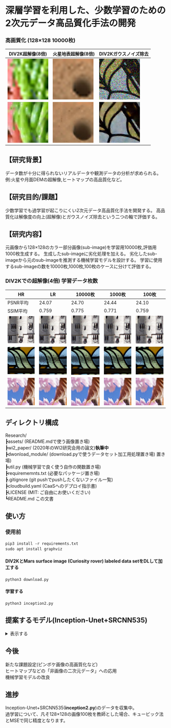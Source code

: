 # 深層学習を利用した、少数学習のための2次元データ高品質化手法の開発
### 高画質化 (128×128 10000枚)
|DIV2K超解像(8倍)|火星地表超解像(8倍)|DIV2Kガウスノイズ除去|
|---|---|---|
|![](https://github.com/jSm449g4d/Research/blob/master/assets/t570.png)|![](https://github.com/jSm449g4d/Research/blob/master/assets/t529.png)|![](https://github.com/jSm449g4d/Research/blob/master/assets/t236.png)|
|![](https://github.com/jSm449g4d/Research/blob/master/assets/p570.png)|![](https://github.com/jSm449g4d/Research/blob/master/assets/p529.png)|![](https://github.com/jSm449g4d/Research/blob/master/assets/p236.png)|

## 【研究背景】
データ数が十分に得られないリアルデータや観測データの分析が求められる。 
例:火星や月面DEMの超解像,ヒートマップの高品質化など。 
## 【研究目的/課題】
少数学習でも過学習が起こりにくい2次元データ高品質化手法を開発する。
高品質化は解像度の向上(超解像)とガウスノイズ除去という二つの軸で評価する。
## 【研究内容】
元画像から128×128のカラー部分画像(sub-image)を学習用10000枚,評価用1000枚生成する。
生成したsub-imageに劣化処理を加える。
劣化したsub-imageから元のsub-imageを推測する機械学習モデルを設計する。
学習に使用するsub-imageの数を10000枚,1000枚,100枚のケースに分けて評価する。 

### DIV2Kでの超解像(4倍) 学習データ枚数
|HR|LR|10000枚|1000枚|100枚|
|---|---|---|---|---|
|PSNR平均|24.07|24.70|24.44|24.10|
|SSIM平均|0.759|0.775|0.771|0.759|
|![](https://github.com/jSm449g4d/Research/blob/master/assets/134_HR.png)|![](https://github.com/jSm449g4d/Research/blob/master/assets/134_LR.png)|![](https://github.com/jSm449g4d/Research/blob/master/assets/134_10000.png)|![](https://github.com/jSm449g4d/Research/blob/master/assets/134_1000.png)|![](https://github.com/jSm449g4d/Research/blob/master/assets/134_100.png)|
|![](https://github.com/jSm449g4d/Research/blob/master/assets/278_HR.png)|![](https://github.com/jSm449g4d/Research/blob/master/assets/278_LR.png)|![](https://github.com/jSm449g4d/Research/blob/master/assets/278_10000.png)|![](https://github.com/jSm449g4d/Research/blob/master/assets/278_1000.png)|![](https://github.com/jSm449g4d/Research/blob/master/assets/278_100.png)|
|![](https://github.com/jSm449g4d/Research/blob/master/assets/349_HR.png)|![](https://github.com/jSm449g4d/Research/blob/master/assets/349_LR.png)|![](https://github.com/jSm449g4d/Research/blob/master/assets/349_10000.png)|![](https://github.com/jSm449g4d/Research/blob/master/assets/349_1000.png)|![](https://github.com/jSm449g4d/Research/blob/master/assets/349_100.png)|
## ディレクトリ構成
Research/  
┣assets/ (README.mdで使う画像置き場)  
┣wi2_paper/ (2020年のWI2研究会用の論文)**執筆中**  
┣dwonload_module/ (download.pyで使うデータセット加工用処理置き場)  置き場)  
┣util.py (機械学習で良く使う自作の関数置き場)  
┣requirememnts.txt (必要なパッケージ置き場)  
┣.gitignore (git pushでpushしたくないファイル一覧)  
┣cloudbuild.yaml (CaaSへのデプロイ指示書)  
┣LICENSE (MIT: ご自由にお使いください)  
┗README.md この文書  
## 使い方
### 使用前
`pip3 install -r requirements.txt`  
`sudo apt install graphviz`  
#### **DIV2K**と**Mars surface image (Curiosity rover) labeled data set**をDLして加工する  
`python3 download.py`  
#### 学習する  
`python3 inception2.py`  
## 提案するモデル(Inception-Unet+SRCNN535)
<details><summary>表示する</summary><div><img src="https://github.com/jSm449g4d/Research/blob/master/assets/model.png"/></div></details>

## 今後
新たな課題設定(ピンボケ画像の高画質化など)  
ヒートマップなどの「非画像の二次元データ」への応用  
機械学習モデルの改良  
## 進捗
Inception-Unet+SRCNN535(**inception2.py**)のデータを収集中。  
過学習について、凡そ128×128の画像100枚を教師とした場合、キュービック法とMSEで同じ精度となります。
